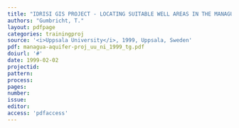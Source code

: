 ```yaml
---
title: "IDRISI GIS PROJECT - LOCATING SUITABLE WELL AREAS IN THE MANAGUA AQUIFER"
authors: "Gumbricht, T."
layout: pdfpage
categories: trainingproj
source: '<i>Uppsala University</i>, 1999, Uppsala, Sweden'
pdf: managua-aquifer-proj_uu_ni_1999_tg.pdf
doiurl: '#'
date: 1999-02-02
projectid:
pattern:
process:
pages:
number:
issue:
editor:
access: 'pdfaccess'
---
```

